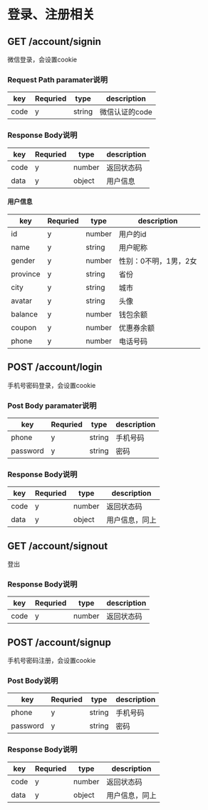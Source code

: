 
# 登录、注册相关

## GET /account/signin

微信登录，会设置cookie

### Request Path paramater说明

| key | Requried | type | description |
|-----|----------|------|-------------|
| code   | y    | string | 微信认证的code |

### Response Body说明

| key | Requried | type | description |
|-----|----------|------|-------------|
| code  | y    | number | 返回状态码 |
| data  | y     | object | 用户信息|

#### 用户信息

| key | Requried | type | description |
|-----|----------|------|-------------|
| id  | y    | number | 用户的id |
| name  | y     | string | 用户昵称|
| gender | y | number | 性别：0不明，1男，2女|
| province | y | string | 省份|
| city    | y| string |城市|
| avatar | y | string | 头像|
| balance | y | number | 钱包余额|
| coupon |  y | number | 优惠券余额|
| phone | y | number | 电话号码|

## POST /account/login

手机号密码登录，会设置cookie

### Post Body paramater说明

| key | Requried | type | description |
|-----|----------|------|-------------|
| phone   | y    | string | 手机号码 |
| password   | y    | string | 密码 |

### Response Body说明

| key | Requried | type | description |
|-----|----------|------|-------------|
| code  | y    | number | 返回状态码 |
| data  | y     | object | 用户信息，同上|

## GET /account/signout

登出

### Response Body说明

| key | Requried | type | description |
|-----|----------|------|-------------|
| code  | y    | number | 返回状态码 |

## POST /account/signup

手机号密码注册，会设置cookie

### Post Body说明

| key | Requried | type | description |
|-----|----------|------|-------------|
| phone   | y    | string | 手机号码 |
| password   | y    | string | 密码 |

### Response Body说明

| key | Requried | type | description |
|-----|----------|------|-------------|
| code  | y    | number | 返回状态码 |
| data  | y     | object | 用户信息，同上|
